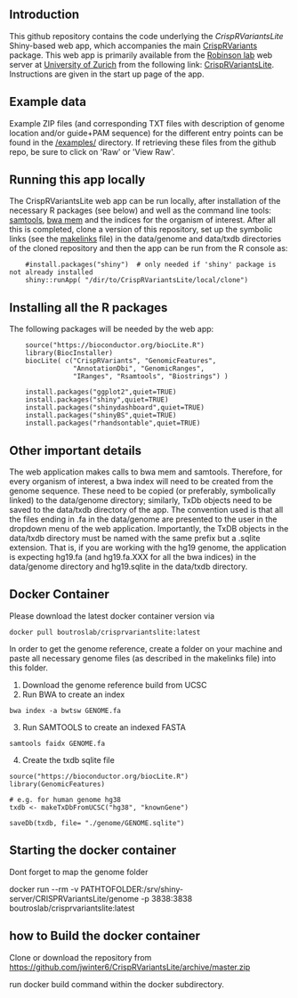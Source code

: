 ## Introduction

This github repository contains the code underlying the *CrispRVariantsLite* Shiny-based web app, which accompanies the main [CrispRVariants](http://www.bioconductor.org/packages/CrispRVariants.html) package.  This web app is primarily available from the [Robinson lab](http://www.imls.uzh.ch/research/robinson.html) web server at [University of Zurich](http://www.uzh.ch/de.html) from the following link: [CrispRVariantsLite](http://imlspenticton.uzh.ch:3838/CrispRVariantsLite).  Instructions are given in the start up page of the app.

## Example data

Example ZIP files (and corresponding TXT files with description of genome location and/or guide+PAM sequence) for the different entry points can be found in the [/examples/](https://github.com/markrobinsonuzh/CrispRVariantsLite/tree/master/examples) directory.  If retrieving these files from the github repo, be sure to click on 'Raw' or 'View Raw'.

## Running this app locally

The CrispRVariantsLite web app can be run locally, after installation of the necessary R packages (see below) and well as the command line tools: [samtools](http://www.htslib.org/), [bwa mem](http://bio-bwa.sourceforge.net/) and the indices for the organism of interest. After all this is completed, clone a version of this repository, set up the symbolic links (see the [makelinks](https://github.com/markrobinsonuzh/CrispRVariantsLite/blob/master/makelinks) file) in the data/genome and data/txdb directories of the cloned repository and then the app can be run from the R console as:
```
    #install.packages("shiny")  # only needed if 'shiny' package is not already installed
    shiny::runApp( "/dir/to/CrispRVariantsLite/local/clone")
```
## Installing all the R packages

The following packages will be needed by the web app:
```
    source("https://bioconductor.org/biocLite.R")
    library(BiocInstaller)
    biocLite( c("CrispRVariants", "GenomicFeatures",
                "AnnotationDbi", "GenomicRanges",
                "IRanges", "Rsamtools", "Biostrings") )

    install.packages("ggplot2",quiet=TRUE)
    install.packages("shiny",quiet=TRUE)
    install.packages("shinydashboard",quiet=TRUE)
    install.packages("shinyBS",quiet=TRUE)
    install.packages("rhandsontable",quiet=TRUE)
```

## Other important details

The web application makes calls to bwa mem and samtools.  Therefore, for every organism of interest, a bwa index will need to be created from the genome sequence.  These need to be copied (or preferably, symbolically linked) to the data/genome directory; similarly, TxDb objects need to be saved to the data/txdb directory of the app.  The convention used is that all the files ending in .fa in the data/genome are presented to the user in the dropdown menu of the web application.  Importantly, the TxDB objects in the data/txdb directory must be named with the same prefix but a .sqlite extension.  That is, if you are working with the hg19 genome, the application is expecting hg19.fa (and hg19.fa.XXX for all the bwa indices) in the data/genome directory and hg19.sqlite in the data/txdb directory.


## Docker Container

Please download the latest docker container version via

```
docker pull boutroslab/crisprvariantslite:latest
```

In order to get the genome reference, create a folder on your machine and paste all necessary genome files (as described in the makelinks file) into this folder.


1. Download the genome reference build from UCSC
2. Run BWA to create an index

```
bwa index -a bwtsw GENOME.fa
```

3. Run SAMTOOLS to create an indexed FASTA

```
samtools faidx GENOME.fa
```

4. Create the txdb sqlite file

```
source("https://bioconductor.org/biocLite.R")
library(GenomicFeatures)

# e.g. for human genome hg38
txdb <- makeTxDbFromUCSC("hg38", "knownGene")

saveDb(txdb, file= "./genome/GENOME.sqlite")

```


## Starting the docker container

Dont forget to map the genome folder

docker run --rm -v PATHTOFOLDER:/srv/shiny-server/CRISPRVariantsLite/genome -p 3838:3838 boutroslab/crisprvariantslite:latest


## how to Build the docker container

Clone or download the repository from https://github.com/jwinter6/CrispRVariantsLite/archive/master.zip

run docker build command within the docker subdirectory.
